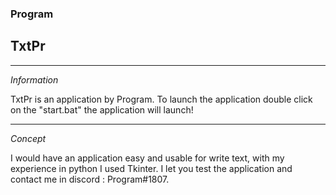 ### Program
## TxtPr 

----------------------------------------------------------------------------------------------------------------------------

_Information_

TxtPr is an application by Program. To launch the application double click on the "start.bat" the application will launch!

----------------------------------------------------------------------------------------------------------------------------

_Concept_

I would have an application easy and usable for write text, with my experience in python I used Tkinter.
I let you test the application and contact me in discord : Program#1807.